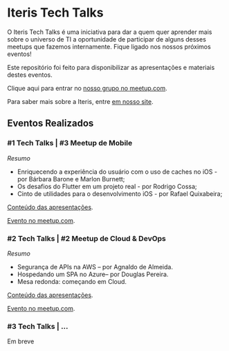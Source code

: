 # Iteris Tech Talks

O Iteris Tech Talks é uma iniciativa para dar a quem quer aprender mais sobre o universo de TI a oportunidade de participar de alguns desses meetups que fazemos internamente. Fique ligado nos nossos próximos eventos!

Este repositório foi feito para disponibilizar as apresentações e materiais destes eventos.

Clique aqui para entrar no [nosso grupo no meetup.com](https://www.meetup.com/pt-BR/IterisTechTalks/).

Para saber mais sobre a Iteris, entre [em nosso site](http://www.iteris.com.br).

## Eventos Realizados

### #1 Tech Talks | #3 Meetup de Mobile
_Resumo_

- Enriquecendo a experiência do usuário com o uso de caches no iOS - por Bárbara Barone e Marlon Burnett;
- Os desafios do Flutter em um projeto real - por Rodrigo Cossa;
- Cinto de utilidades para o desenvolvimento iOS - por Rafael Quixabeira;

[Conteúdo das apresentações](https://github.com/IterisConsultoria/techtalks/tree/master/2019/31_10).

[Evento no meetup.com](https://www.meetup.com/pt-BR/IterisTechTalks/events/265717188/).

### #2 Tech Talks | #2 Meetup de Cloud & DevOps
_Resumo_

- Segurança de APIs na AWS – por Agnaldo de Almeida.
- Hospedando um SPA no Azure– por Douglas Pereira.
- Mesa redonda: começando em Cloud.

[Conteúdo das apresentações](https://github.com/IterisConsultoria/techtalks/tree/master/2019/05_12).

[Evento no meetup.com](https://www.meetup.com/pt-BR/IterisTechTalks/events/266731558).

### #3 Tech Talks | ...
Em breve





